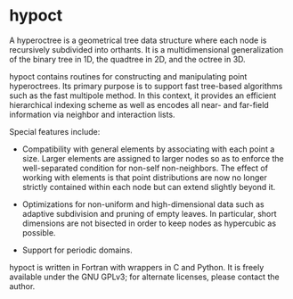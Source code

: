 hypoct
======

A hyperoctree is a geometrical tree data structure where each node is recursively subdivided into orthants. It is a multidimensional generalization of the binary tree in 1D, the quadtree in 2D, and the octree in 3D.

hypoct contains routines for constructing and manipulating point hyperoctrees. Its primary purpose is to support fast tree-based algorithms such as the fast multipole method. In this context, it provides an efficient hierarchical indexing scheme as well as encodes all near- and far-field information via neighbor and interaction lists.

Special features include:

- Compatibility with general elements by associating with each point a size. Larger elements are assigned to larger nodes so as to enforce the well-separated condition for non-self non-neighbors. The effect of working with elements is that point distributions are now no longer strictly contained within each node but can extend slightly beyond it.

- Optimizations for non-uniform and high-dimensional data such as adaptive subdivision and pruning of empty leaves. In particular, short dimensions are not bisected in order to keep nodes as hypercubic as possible.

- Support for periodic domains.

hypoct is written in Fortran with wrappers in C and Python. It is freely available under the GNU GPLv3; for alternate licenses, please contact the author.